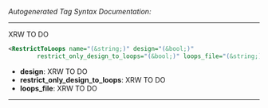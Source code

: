 <!-- THIS IS AN AUTOGENERATED FILE: Don't edit it directly, instead change the schema definition in the code itself. -->

_Autogenerated Tag Syntax Documentation:_

---
XRW TO DO

```xml
<RestrictToLoops name="(&string;)" design="(&bool;)"
        restrict_only_design_to_loops="(&bool;)" loops_file="(&string;)" />
```

-   **design**: XRW TO DO
-   **restrict_only_design_to_loops**: XRW TO DO
-   **loops_file**: XRW TO DO

---

